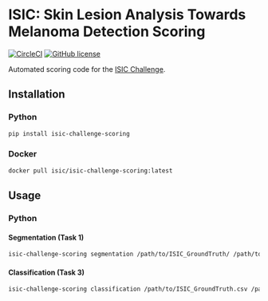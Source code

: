 # ISIC: Skin Lesion Analysis Towards Melanoma Detection Scoring

[![CircleCI](https://circleci.com/gh/ImageMarkup/isic-challenge-scoring.svg?style=svg)](https://circleci.com/gh/ImageMarkup/isic-challenge-scoring)
[![GitHub license](https://img.shields.io/badge/license-Apache%202-blue.svg)](https://raw.githubusercontent.com/ImageMarkup/isic-challenge-scoring/master/LICENSE)

Automated scoring code for the [ISIC Challenge](http://challenge.isic-archive.com).

## Installation
### Python
```bash
pip install isic-challenge-scoring
```

### Docker
```bash
docker pull isic/isic-challenge-scoring:latest
```

## Usage
### Python
#### Segmentation (Task 1)
```bash
isic-challenge-scoring segmentation /path/to/ISIC_GroundTruth/ /path/to/ISIC_predictions/
```

#### Classification (Task 3)
```bash
isic-challenge-scoring classification /path/to/ISIC_GroundTruth.csv /path/to/ISIC_prediction.csv
```
